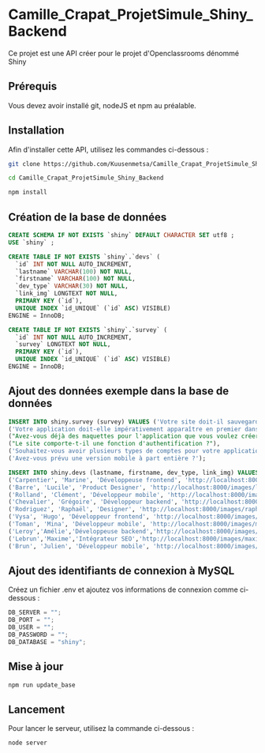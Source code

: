 # Camille_Crapat_ProjetSimule_Shiny_Backend

Ce projet est une API créer pour le projet d'Openclassrooms dénommé Shiny

## Prérequis

Vous devez avoir installé git, nodeJS et npm au préalable.

## Installation

Afin d'installer cette API, utilisez les commandes ci-dessous :

```bash
git clone https://github.com/Kuusenmetsa/Camille_Crapat_ProjetSimule_Shiny_Backend.git
```

```bash
cd Camille_Crapat_ProjetSimule_Shiny_Backend
```

```bash
npm install
```

## Création de la base de données

```sql
CREATE SCHEMA IF NOT EXISTS `shiny` DEFAULT CHARACTER SET utf8 ;
USE `shiny` ;

CREATE TABLE IF NOT EXISTS `shiny`.`devs` (
  `id` INT NOT NULL AUTO_INCREMENT,
  `lastname` VARCHAR(100) NOT NULL,
  `firstname` VARCHAR(100) NOT NULL,
  `dev_type` VARCHAR(30) NOT NULL,
  `link_img` LONGTEXT NOT NULL,
  PRIMARY KEY (`id`),
  UNIQUE INDEX `id_UNIQUE` (`id` ASC) VISIBLE)
ENGINE = InnoDB;

CREATE TABLE IF NOT EXISTS `shiny`.`survey` (
  `id` INT NOT NULL AUTO_INCREMENT,
  `survey` LONGTEXT NOT NULL,
  PRIMARY KEY (`id`),
  UNIQUE INDEX `id_UNIQUE` (`id` ASC) VISIBLE)
ENGINE = InnoDB;
```

## Ajout des données exemple dans la base de données

```sql
INSERT INTO shiny.survey (survey) VALUES ('Votre site doit-il sauvegarder des données entrées par vos utilisateurs ?'),
('Votre application doit-elle impérativement apparaître en premier dans les résultats de recherche ?'),
("Avez-vous déjà des maquettes pour l'application que vous voulez créer ?"),
("Le site comporte-t-il une fonction d'authentification ?"),
('Souhaitez-vous avoir plusieurs types de comptes pour votre application (administrateur, visiteur, utilisateur, etc). ?'),
('Avez-vous prévu une version mobile à part entière ?');

INSERT INTO shiny.devs (lastname, firstname, dev_type, link_img) VALUES ('Gautier', 'Arielle', 'Développeuse fullstack', 'http://localhost:8000/images/arielle-gautier.jpeg'),
('Carpentier', 'Marine', 'Développeuse frontend', 'http://localhost:8000/images/marine-carpentier.jpeg'),
('Barre', 'Lucile', 'Product Designer', 'http://localhost:8000/images/lucile-barre.jpeg'),
('Rolland', 'Clément', 'Développeur mobile', 'http://localhost:8000/images/clement-rolland.jpeg'),
('Chevalier', 'Grégoire', 'Développeur backend', 'http://localhost:8000/images/gregoire-chevalier.jpeg'),
('Rodriguez', 'Raphaël', 'Designer', 'http://localhost:8000/images/raphael-rodriguez.jpeg'),
('Vysa', 'Hugo', 'Développeur frontend', 'http://localhost:8000/images/hugo-vysa.jpeg'),
('Toman', 'Mina', 'Développeur mobile', 'http://localhost:8000/images/mina-toman.jpeg'),
('Leroy','Amélie','Développeuse backend','http://localhost:8000/images/amelie-leroy.jpeg'),
('Lebrun','Maxime','Intégrateur SEO','http://localhost:8000/images/maxime-lebrun.jpeg'),
('Brun', 'Julien', 'Développeur mobile', 'http://localhost:8000/images/julien-brun.jpeg');
```

## Ajout des identifiants de connexion à MySQL

Créez un fichier .env et ajoutez vos informations de connexion comme ci-dessous :

```javascript
DB_SERVER = "";
DB_PORT = "";
DB_USER = "";
DB_PASSWORD = "";
DB_DATABASE = "shiny";
```

## Mise à jour

```bash
npm run update_base
```

## Lancement

Pour lancer le serveur, utilisez la commande ci-dessous :

```bash
node server
```
